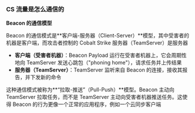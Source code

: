 ### CS 流量是怎么通信的

**Beacon 的通信模型**

Beacon 的通信模式是**客户端-服务器（Client-Server）**模型，其中受害者的机器是客户端，而攻击者控制的 Cobalt Strike 服务器（TeamServer）是服务器

- **客户端（受害者机器）**：Beacon Payload 运行在受害者机器上，它会周期性地向 TeamServer 发送心跳包（"phoning home"），请求任务并上传结果
- **服务器（TeamServer）**：TeamServer 监听来自 Beacon 的连接，接收其报告，并下发新的命令

这种通信模式被称为**“拉取-推送”（Pull-Push）**模型。Beacon 主动向 TeamServer 拉取任务，而不是 TeamServer 主动向受害者机器推送任务。这使得 Beacon 的行为更像一个正常的应用程序，例如一个云同步客户端